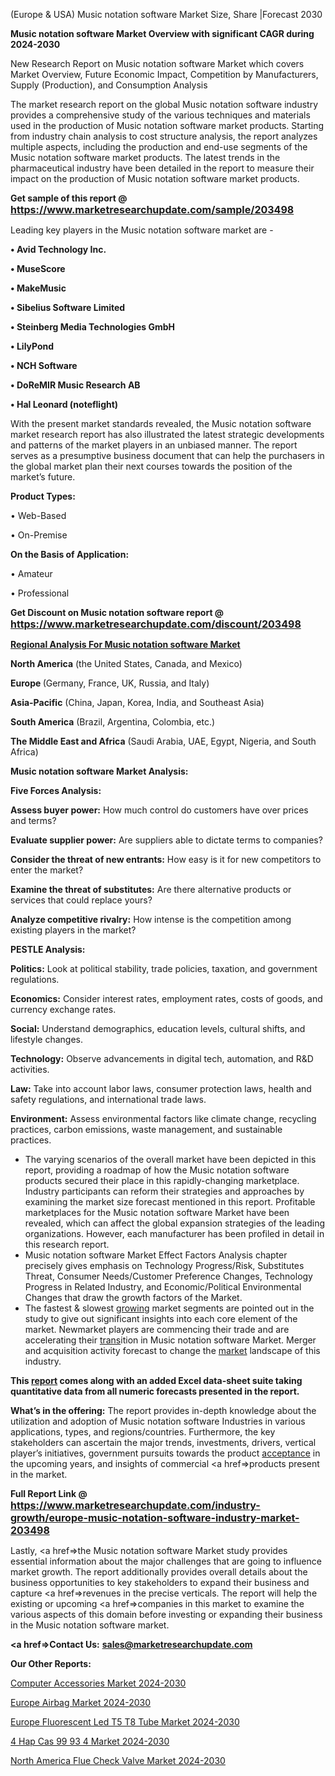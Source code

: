 (Europe & USA) Music notation software Market Size, Share |Forecast 2030

<strong>Music notation software Market Overview with significant CAGR during 2024-2030</strong>

New Research Report on Music notation software Market which covers Market Overview, Future Economic Impact, Competition by Manufacturers, Supply (Production), and Consumption Analysis

The market research report on the global Music notation software industry provides a comprehensive study of the various techniques and materials used in the production of Music notation software market products. Starting from industry chain analysis to cost structure analysis, the report analyzes multiple aspects, including the production and end-use segments of the Music notation software market products. The latest trends in the pharmaceutical industry have been detailed in the report to measure their impact on the production of Music notation software market products.

<strong>Get sample of this report @ <a href=https://www.marketresearchupdate.com/sample/203498><font size=3 color=#0000ff>https://www.marketresearchupdate.com/sample/203498</font></a></strong>

Leading key players in the Music notation software market are -

<strong>• Avid Technology Inc.

• MuseScore

• MakeMusic

• Sibelius Software Limited

• Steinberg Media Technologies GmbH

• LilyPond

• NCH Software

• DoReMIR Music Research AB

• Hal Leonard (noteflight)</strong>

With the present market standards revealed, the Music notation software market research report has also illustrated the latest strategic developments and patterns of the market players in an unbiased manner. The report serves as a presumptive business document that can help the purchasers in the global market plan their next courses towards the position of the market’s future.

<strong>Product Types:</strong>

• Web-Based

• On-Premise

<strong>On the Basis of Application:</strong>

• Amateur

• Professional

<strong>Get Discount on Music notation software report @ <a href=https://www.marketresearchupdate.com/discount/203498><font size=3 color=#0000ff>https://www.marketresearchupdate.com/discount/203498</font></a></strong>

<strong><u><b>Regional Analysis For Music notation software Market</b></u></strong>

<strong><b>North America</b></strong> (the United States, Canada, and Mexico)

<strong><b>Europe </b></strong>(Germany, France, UK, Russia, and Italy)

<strong><b>Asia-Pacific</b></strong> (China, Japan, Korea, India, and Southeast Asia)

<strong><b>South America</b></strong> (Brazil, Argentina, Colombia, etc.)

<strong><b>The Middle East and Africa</b></strong> (Saudi Arabia, UAE, Egypt, Nigeria, and South Africa)

<strong>Music notation software Market Analysis:</strong>

<strong>Five Forces Analysis:</strong>

<strong>Assess buyer power:</strong> How much control do customers have over prices and terms?

<strong>Evaluate supplier power:</strong> Are suppliers able to dictate terms to companies?

<strong>Consider the threat of new entrants:</strong> How easy is it for new competitors to enter the market?

<strong>Examine the threat of substitutes:</strong> Are there alternative products or services that could replace yours?

<strong>Analyze competitive rivalry:</strong> How intense is the competition among existing players in the market?

<strong>PESTLE Analysis:</strong>

<strong>Politics:</strong> Look at political stability, trade policies, taxation, and government regulations.

<strong>Economics:</strong> Consider interest rates, employment rates, costs of goods, and currency exchange rates.

<strong>Social:</strong> Understand demographics, education levels, cultural shifts, and lifestyle changes.

<strong>Technology:</strong> Observe advancements in digital tech, automation, and R&D activities.

<strong>Law:</strong> Take into account labor laws, consumer protection laws, health and safety regulations, and international trade laws.

<strong>Environment:</strong> Assess environmental factors like climate change, recycling practices, carbon emissions, waste management, and sustainable practices.

<ul>
  <li>The varying scenarios of the overall market have been depicted in this report, providing a roadmap of how the Music notation software products secured their place in this rapidly-changing marketplace. Industry participants can reform their strategies and approaches by examining the market size forecast mentioned in this report. Profitable marketplaces for the Music notation software Market have been revealed, which can affect the global expansion strategies of the leading organizations. However, each manufacturer has been profiled in detail in this research report.</li>
  <li>Music notation software Market Effect Factors Analysis chapter precisely gives emphasis on Technology Progress/Risk, Substitutes Threat, Consumer Needs/Customer Preference Changes, Technology Progress in Related Industry, and Economic/Political Environmental Changes that draw the growth factors of the Market.</li>
  <li>The fastest &amp; slowest <a href=ASDF991299>growing</a> market segments are pointed out in the study to give out significant insights into each core element of the market. Newmarket players are commencing their trade and are accelerating their <a href=>trans</a>ition in Music notation software Market. Merger and acquisition activity forecast to change the <a href=>market</a> landscape of this industry.</li>
</ul>
<strong>This <a href=>report</a> comes along with an added Excel data-sheet suite taking quantitative data from all numeric forecasts presented in the report.</strong>

<strong>What’s in the offering:</strong> The report provides in-depth knowledge about the utilization and adoption of Music notation software Industries in various applications, types, and regions/countries. Furthermore, the key stakeholders can ascertain the major trends, investments, drivers, vertical player’s initiatives, government pursuits towards the product <a href=ASDF881288>acceptance</a> in the upcoming years, and insights of commercial <a href=>products</a> present in the market.

<strong>Full Report Link @ <a href=https://www.marketresearchupdate.com/industry-growth/europe-music-notation-software-industry-market-203498><font size=3 color=#0000ff>https://www.marketresearchupdate.com/industry-growth/europe-music-notation-software-industry-market-203498</font></a></strong>

Lastly, <a href=>the</a> Music notation software Market study provides essential information about the major challenges that are going to influence market growth. The report additionally provides overall details about the business opportunities to key stakeholders to expand their business and capture <a href=>revenues</a> in the precise verticals. The report will help the existing or upcoming <a href=>companies</a> in this market to examine the various aspects of this domain before investing or expanding their business in the Music notation software market.

<strong><a href=><strong>Contact Us:</strong></a></strong>
<strong>sales@marketresearchupdate.com</strong>

<strong>Our Other Reports:</strong>

<a href=https://www.linkedin.com/pulse/computer-accessories-market-pointing-capture>Computer Accessories Market 2024-2030</a>

<a href=https://www.linkedin.com/pulse/europe-airbag-market-size-technologies-segments-forecast>Europe Airbag Market 2024-2030</a>

<a href=https://www.linkedin.com/pulse/europe-fluorescent-led-t5-t8-tube-market>Europe Fluorescent Led T5 T8 Tube Market 2024-2030</a>

<a href=https://www.linkedin.com/pulse/4-hap-cas-99-93-4-market-hitting-new-heights-ukbef/>4 Hap Cas 99 93 4 Market 2024-2030</a>

<a href=https://www.linkedin.com/pulse/north-america-flue-check-valve-market-statistics-5fzaf/>North America Flue Check Valve Market 2024-2030</a>
